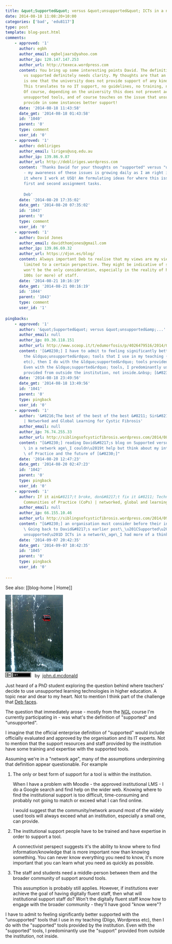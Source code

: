 ```yaml
---
title: &quot;Supported&quot; versus &quot;unsupported&quot; ICTs in a network age
date: 2014-08-18 11:08:20+10:00
categories: ['bad', 'edu8117']
type: post
template: blog-post.html
comments:
    - approved: '1'
      author: egbh
      author_email: egbeljaars@yahoo.com
      author_ip: 120.147.147.253
      author_url: http://texeca.wordpress.com
      content: You bring up some interesting points David. The definition of unsupported
        vs supported definitely needs clarity. My thoughts are that an unsupported tool
        is one that the university does not provide support of any kind to assist academics.
        This translates to no IT support, no guidelines, no training, no help desk access.
        Of course, depending on the university this does not prevent academics from using
        unsupported tools, and of course touches on the issue that unsupported tools may
        provide in some instances better support!
      date: '2014-08-18 11:43:58'
      date_gmt: '2014-08-18 01:43:58'
      id: '1040'
      parent: '0'
      type: comment
      user_id: '0'
    - approved: '1'
      author: debliriges
      author_email: liriges@usq.edu.au
      author_ip: 139.86.9.87
      author_url: http://debliriges.wordpress.com
      content: 'Thanks David for your thoughts on "supported" versus "unsupported" ICTs
        - my awareness of these issues is growing daily as I am right in the thick of
        it where I work at USQ! Am formulating ideas for where this issue may fit in the
        first and second assignment tasks.
    
        Deb'
      date: '2014-08-20 17:35:02'
      date_gmt: '2014-08-20 07:35:02'
      id: '1043'
      parent: '0'
      type: comment
      user_id: '0'
    - approved: '1'
      author: David Jones
      author_email: davidthomjones@gmail.com
      author_ip: 139.86.69.32
      author_url: https://djon.es/blog/
      content: Always important Deb to realise that my views are my views and hence are
        limited to a certain perspective. They might be indicative of something, but that
        won't be the only consideration, especially in the reality of having to support
        100s (or more) of staff.
      date: '2014-08-21 10:16:19'
      date_gmt: '2014-08-21 00:16:19'
      id: '1044'
      parent: '1043'
      type: comment
      user_id: '1'
    
pingbacks:
    - approved: '1'
      author: '&quot;Supported&quot; versus &quot;unsupported&amp;...'
      author_email: null
      author_ip: 89.30.118.151
      author_url: http://www.scoop.it/t/edumorfosis/p/4026479516/2014/08/18/supported-versus-unsupported-icts-in-a-network-age
      content: '[&#8230;] I have to admit to feeling significantly better supported with
        the &ldquo;unsupported&rdquo; tools that I use in my teaching (Diigo, WordPress
        etc), then I do with the &ldquo;supported&rdquo; tools provided by the institution.
        Even with the &ldquo;supported&rdquo; tools, I predominantly use the &ldquo;support&rdquo;
        provided from outside the institution, not inside.&nbsp; [&#8230;]'
      date: '2014-08-18 23:49:56'
      date_gmt: '2014-08-18 13:49:56'
      id: '1041'
      parent: '0'
      type: pingback
      user_id: '0'
    - approved: '1'
      author: '&#8216;The best of the best of the best &#8211; Sir&#8217; (Men in Black)
        | Networked and Global Learning for Cystic Fibrosis'
      author_email: null
      author_ip: 76.74.255.33
      author_url: http://siblingsofcysticfibrosis.wordpress.com/2014/08/20/the-best-of-the-best-of-the-best-sir-men-in-black/
      content: "[&#8230;] reading David&#8217;s blog on Supported versus unsupported ICTs\
        \ in a network age\_I couldn\u2019t help but think about my interest in Communities\
        \ of Practice and the future of [&#8230;]"
      date: '2014-08-20 12:47:23'
      date_gmt: '2014-08-20 02:47:23'
      id: '1042'
      parent: '0'
      type: pingback
      user_id: '0'
    - approved: '1'
      author: If it ain&#8217;t broke, don&#8217;t fix it &#8211; Technology to support
        Communities of Practice (CoPs) | networked, global and learning
      author_email: null
      author_ip: 66.155.10.46
      author_url: http://siblingsofcysticfibrosis.wordpress.com/2014/09/07/if-it-aint-broke-dont-fix-it-technology-to-support-communities-of-practice-cops/
      content: "[&#8230;] an organisation must consider before their introduction. \_\
        \ Going back to David&#8217;s earlier post\_\u201CSupported\u201D versus \u201C\
        unsupported\u201D ICTs in a network\_age\_I had more of a think about it [&#8230;]"
      date: '2014-09-07 20:42:35'
      date_gmt: '2014-09-07 10:42:35'
      id: '1045'
      parent: '0'
      type: pingback
      user_id: '0'
    
---
```


See also: [[blog-home | Home]]

[![1427 feet above the valley floor by john.d.mcdonald, on Flickr](images/3253110188_2acbfbf4b8_m.jpg "1427 feet above the valley floor by john.d.mcdonald, on Flickr")](https://www.flickr.com/photos/psychoactive/3253110188/)  
[![Creative Commons Creative Commons Attribution 2.0 Generic License](images/80x15.png "Creative Commons Creative Commons Attribution 2.0 Generic License")](http://creativecommons.org/licenses/by/2.0/)   by  [](https://www.flickr.com/people/psychoactive/)[john.d.mcdonald](https://www.flickr.com/people/psychoactive/) [](http://www.imagecodr.org/)

Just heard of a PhD student exploring the question behind where teachers' decide to use unsupported learning technologies in higher education. A topic near and dear to my heart. Not to mention I think part of the challenge that [Deb faces](http://debliriges.wordpress.com/2014/08/03/me-as-teacher/).

The question that immediately arose - mostly from the [NGL](http://netgl.wordpress.com) course I'm currently participating in - was what's the definition of "supported" and "unsupported".

I imagine that the official enterprise definition of "supported" would include officially evaluated and approved by the organisation and its IT experts. Not to mention that the support resources and staff provided by the institution have some training and expertise with the supported tools.

Assuming we're in a "network age", many of the assumptions underpinning that definition appear questionable. For example

1. The only or best form of support for a tool is within the institution.
    
    When I have a problem with Moodle - the approved institutional LMS - I do a Google search and find help on the wider web. Knowing where to find the institutional support is too difficult, time-consuming and probably not going to match or exceed what I can find online.
    
    I would suggest that the community/network around most of the widely used tools will always exceed what an institution, especially a small one, can provide.
    
2. The institutional support people have to be trained and have expertise in order to support a tool.
    
    A connectivist perspect suggests it's the ability to know where to find information/knowledge that is more important now than knowing something. You can never know everything you need to know, it's more important that you can learn what you need as quickly as possible.
    
3. The staff and students need a middle-person between them and the broader community of support around tools.
    
    This assumption is probably still applies. However, if institutions ever achieve the goal of having digitally fluent staff, then what will institutional support staff do? Won't the digitally fluent staff know how to engage with the broader community - they'll have good "know were"?
    

I have to admit to feeling significantly better supported with the "unsupported" tools that I use in my teaching (Diigo, Wordpress etc), then I do with the "supported" tools provided by the institution. Even with the "supported" tools, I predominantly use the "support" provided from outside the institution, not inside.